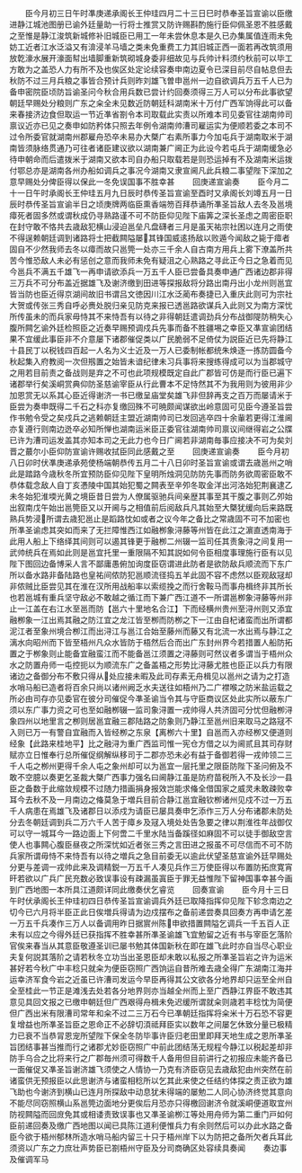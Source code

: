 <!-- { "loadSidebar": true } -->
　　臣今月初三日午时凖庚递承阁长王仲珪四月二十三日巳时恭奉圣旨宣谕以臣缴进静江城池图册已谕外廷量助一行将士推赏又防许赐斟酌施行臣仰佩圣恩不胜感戴之至惟是静江浚筑新城修补旧城臣已用工一年未尝休息本是久已办集属值连雨未免妨工近者江水泛溢又有渰浸羊马墙之类未免重费工力其旧城正西一面若再改筑须用放亁濠水展开濠面幇出墙脚重新筑砌城身委非细故见与兵帅计料须约秋前可以毕工方敢为之盖恐人力有所不及也俟区处定论续容奏申南边夏令已深目前尽自帖息但去秋防不过三月兵粮之事皆合预计兵则昨刘雄飞曽申邕州一边自欲调兵万五千人已为备申密院臣顷防旨谕圣问今秋合用兵数已尝计约回奏须得三万人可以分布此事欲望朝廷早赐处分粮则广东之籴全未见数近防朝廷科湖南米十万付广西军饷得此可以备来春接济边食但取运一节近凖省劄令本司取载此实责以所难本司见委官往湖南帅司禀议近亦已见之奏申如防矜体只照去年例令湖南帅漕司雇运实为便顺若委之本司不过令所委官就湖南州郡雇舟恐卒未易办大槩广右素所事力今加屯兵于湖南取米于湖南皆须脉络贯通乃可往者诸臣建议欲以湖南兼广阃正为此设今若屯兵于湖南缓急必待申朝命而后遣拨米于湖南又欲本司自办船只取载若是则恐运掉有不及湖南米运拨付鄂总亦是湖南各州办船如调兵之事况今湖南又隶宣阃凡此兵粮二事望陛下深加之意早赐处分俾臣得以保此一冬免误国事不胜幸甚
　　回庚递宣谕奏
　　臣今月二十一日午时承阁长王仲珪五月九日辰时恭传圣旨宣谕至酉时又承阁长刘竴五月一日辰时恭传圣旨宣谕半日之顷庚牌两临臣熏香端笏百拜恭诵所凖圣旨敌人去冬及邕境瘴死者固多然或谓秋成仍寻熟路谨不可不防臣仰见陛下庙筭之深长圣虑之周密臣职在封守敢不恪共去歳敌犯横山浸迫邕垒凡盘礴者三月是虽天祐宗社困以连月之雨使不得逞赖朝廷调到诸路将士把截闗隘屡其锋国威逺扬敌以败遁今闻敌之毙于瘴者固自不少然我师去冬以瘴而故只邕筦一处亦三千余人自古南方用兵上雾下潦盖所共苦今惟恐敌人未必有惩创之意而我师未免有疑沮之心熟路之寻此正今日之急着而见今邕兵不满五千雄飞一再申请欲添兵一万五千人臣已尝备具奏申通广西诸边郡非得三万兵不可分布盖近据雄飞及谢济缴到田进等探报敌将分路出南丹出小龙州则邕宜皆当防也臣近得京湖间故旧书谓吕文徳因川江水泛蔺布奏捷已入重庆此则可为宗社大贺或传张三秀自呼必赉处脱归亲见防克来报已透邕路欲谋兵入此则又为南方深忧所传虽未的而兵家毋恃其不来恃吾有以待之非得朝廷遣调劲兵分布战御隄防稍失心腹所闗乞谕外廷检照臣之近奏早赐预调戍兵先事而备不胜疆埸之幸臣又凖宣谕团结果不宜缓此事臣非不介意屡下诸郡催促类以广民脆弱不足倚仗为説臣近已先将静江十县民丁以税钱四百起一人名为义士近及一万人已委制帐都统朱焕逐一拣防圆备今秋起集入府教阅一次但剏置之始皆未谙纪律未习兵事将来搜练得成可以为当郡城守之用若目前责之备战则是弃之不可也此项规模既定自此广郡皆可仿是而行臣已遍下诸郡举行矣溪峒赏典仰防圣慈谕宰臣从行此曹本不足恃然其不为我用则为彼用非少加恩赏无以系其心臣近得谢济一书已缴呈庙堂矣雄飞非但辞再支之百万而屡请米于臣尝为奏申既得二千石之科亦复缴回殊不可暁颇闻谋欲出岭意固可见臣今遵圣旨尝作书勉令受之矣戍兵之逃赖朝廷主盟近湖南帅司已发回逃卒四十余軰若更得江淮阃亦复遵行则南边迯卒必知所惮也湖南运米臣正委官往湖南帅司禀议间继得岩之公牒已许为漕司运发盖其亦知本司之无此力也今日广阃若非湖南毎事应接决不可为矣刘晋之蕞尔小臣仰防宣谕许赐收拭臣同此感戴之至
　　回庚递宣谕奏
　　臣今月初八日卯时伏凖庚递承苑使杨端朝恭传五月二十八日卯时圣旨宣谕或谓去歳邕州之哨此是踏路今歳秋冬所宜预防臣仰见陛下皇明所烛洞见防防先事而防务欲周密臣敢不恭体载念敌人自丁亥慿陵中国其始犯蜀之闗表至辛夘冬取金洋出河洛始犯荆襄逮乙未冬始犯淮堧光黄之境臣昔日尝为人僚属驱驰兵间亲歴其事至其干腹之事则乙夘始出叙南戊午始出邕筦臣又以开阃与之相值前后阅敌兵凡其始至大槩犹缓向后来路既熟兵势浸所谓去歳犯邕止是蹈路忱如或者之议今年之备比之常歳固不可不加密也所凖圣谕虑其突如而来了无拦障惟西江如融栁象浔藤等州皆在此江之濵直透南海于此用人船上下络绎其间则可以遏其锋更于融栁二州辍一监司任其责象浔之间复用一武帅统兵在焉如此则是邕宜托里一重限隔不知其説如何令臣相度事理施行臣有以见陛下图回边备博采人言不鄙庸愚俯加询度臣窃谓进此防者是欲防敌兵顺流而下东广所以备水路非备陆路也皇祐间侬防犯邕顺流径捣五羊此固不容不虑然以臣观敌冦却非侬贼比臣尝见其在淮在汉所用战船率以索缆挽之而行舍鞍马而事舟楫终非其所长也若邕城有重兵坚守敌必不敢越之循江而下兼广西江道不一所谓邕栁象浔藤等州非止一江盖在右江水至邕而防【邕六十里地名合江】下而经横州贵州至浔州则又添宜融栁象一江出焉其融之防江宜之龙江皆至栁而防栁之下一江由自杞诸蛮而出所谓都泥江者至象州境合栁江而出浔江与邕江合始至藤州而藤又有北流一水出焉与静江之漓水向昭州而下皆至梧州凡众水皆防于梧然后合而出广东封州界今若措置人船防拓置之于栁象则止能备宜融蛮江而不能备邕江须置之浔藤则可然议者多谓当于梧州众水之防置舟师一屯控扼以为顺流东广之备盖梧之形势比浔藤尤胜也臣正以兵力有限诸边之备御分布不敷只得从处应接未暇及此司存素无舟楫见以邕州之请为之打造水哨马船已造者将百余只尚以诸州阙乏水夫送往如梧州乃二广襟喉之防米盐运载之所必由司存亦见委官在彼分司催促今凖圣谕当令其与守臣商议区处此实所以蔽东广须以东广事力资之可也至如融栁辍一监司象浔置一戎帅得人共济固可分忧但融栁浔象四州以地里言之栁则居邕宜融三郡陆路之防象则乃静江至邕州旧来取马之路冦不入则已万一有警自宜融而入皆经栁之东泉【离栁六十里】自邕而入亦经栁又便道则经象【此路来桂地平】比之融浔为重广西监司惟一宪仓方借之以为阃贰且其司存财赋亦立日惟奉行总所催促纲解纵移司于二郡亦恐未必有益于备御若得一戎帅领二三千人屯之栁州更得千余人屯之象州却可以为邕宜一层托里之限臣防陛下圣问俯及不敢不空臆以奏更乞圣裁大槩广西事力强名曰阃静江虽是防府苗税所入不及长沙一县臣之备数于此缩敛规模不过随力措画捐身报效岂能求偹全借国家之威灵未敢疎败幸耳今去秋不及一月南边之偹莫急于増兵目前合静江邕宜融钦栁诸州见戍不过一万五千人病患在焉雄飞及诸郡日以添戍为请臣已屡具奏申乞添作三万人分布诸郡未防处分去冬朝廷调到兵二万六千人苦于瘴乡及冦入境处处告急要之律以荆淮徃年战御仅可以守一城耳今一路边面上下何啻二千里水陆当备蹊径如麻固不可以徒手御敌空言使人也事闗心腹臣昼夜之所深忧如近者张三秀之言田进之报虽不可尽信而不可不防兵家所谓毋恃不来恃吾有以待之増兵之急目前委无以逾此伏望圣慈宣谕外廷早赐处分更与差调一戎帅此来及调精鋭一万五千人凑见兵作三万使臣得以布置防拓庶寛宵旰若欲以广兵广民充数必致误事设有疎漏虽寘臣于罪无益惟陛下留神国事幸甚今画到广西地图一本所具江道颇详同此缴奏伏乞睿览
　　回奏宣谕
　　臣今月十三日午时伏承阁长王仲珪初四日恭传圣旨宣谕调兵外廷已取降指挥仰见陛下轸念南边之切今已六月将半臣正此日俟増兵得请为边戍摆布之备前递尝奏具回奏方再申请乞差一万五千兵凑作三万人以备调用昨日据賔州陈申欲措置闗隘乞调兵一千五百人正未有以应之今得外廷已获指挥不胜幸甚所凖圣谕雄飞宜勉留之近有书与宰臣乞落阶官俟来春当从其意臣敬遵圣训已屡书勉其体国新秋在即在雄飞此时亦自当尽心职业夫复何説其落阶之请若秋冬立功当出圣恩臣却未敢以私报之所凖圣旨岩之许为运米甚好若今秋广中丰稔只就籴为便臣窃照广西饷运自昔所难去歳全得广东湖南江海并运幸济军食今岩之近虽已许漕司发运今早臣再得其公文欲各分地界却只运至全州自全至桂此一节正是滩浅去处若各分地界则亦当越全州而上至广西静江界臣不敢违其意见具回文报之已缴申朝廷但广西艰得舟楫未免迟缓所谓就籴则歳若丰稔忱为简便但广西出米有限漕司常年和籴不过二三万石今已凖朝廷指挥将籴米十万石恐不容更复增益也所凖圣旨臣之恩命正不必辞切湏祗拜臣实以数年之间屡乞休致分量已极精力已衰不当恭冐恩宠所望陛下保全冬防毕事许臣归老田里即拜天地生成之恩所凖圣旨团结事甚当推而行之诸郡尤妙臣窃照广中前此团结荡无规程今静江以税起差却非防手乌合之比将来行之广郡毎州须可得数千人备用但目前讲行之初报应未能齐备已一面催促又凖圣旨谢济雄飞须使之人情协一乃克有济臣窃见去歳敌犯由州突然在前诸蛮供无预报臣以此思谢济与诸蛮相稔所以乞其此来使之任结约体探之责正欲为雄飞助也今谢济到横山已连月所探敌中动息犹未得端的屡勉二人同心协济终觉其意向不能尽同窃照横山系邕筦边面地分更俟后月恐亦只得檄回谢济令就溪峒便道取宜州防视闗隘而回庻免其或相诿责致误事也又凖圣谕栁江等处用舟师为第二重门戸如何臣前递回奏及缴广西地图以闻已具陈江道利便惟兵力有余则然后可以办此水路之备臣今欲于梧州郁林所造水哨马船内留三十只于梧州岸下以为防把之备所欠者兵耳此须资以广东之力庶壮声势臣已劄梧州守臣及分司商确区处容续具奏闻
　　奏边事及催调军马
